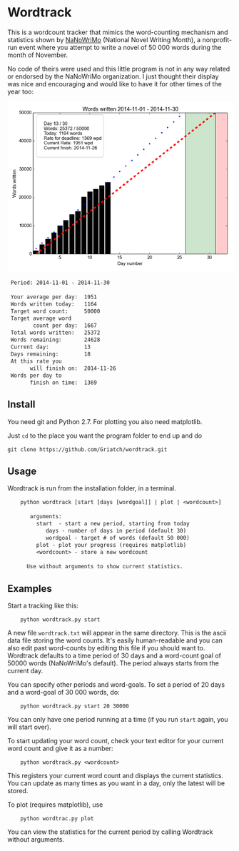 Wordtrack
=========

This is a wordcount tracker that mimics the word-counting mechanism
and statistics shown by [NaNoWriMo](www.nanowrimo.org) (National Novel
Writing Month), a nonprofit-run event where you attempt to write a
novel of 50 000 words during the month of November.

No code of theirs were used and this little program is not in any way
related or endorsed by the NaNoWriMo organization. I just thought
their display was nice and encouraging and would like to have it for
other times of the year too:

![plot](plot_example.png)

```
 Period: 2014-11-01 - 2014-11-30

 Your average per day:  1951
 Words written today:   1164
 Target word count:     50000
 Target average word
        count per day:  1667
 Total words written:   25372
 Words remaining:       24628
 Current day:           13
 Days remaining:        18
 At this rate you
       will finish on:  2014-11-26
 Words per day to
       finish on time:  1369
```

## Install

You need git and Python 2.7. For plotting you also need matplotlib.

Just `cd` to the place you want the program folder to end up and do

```
git clone https://github.com/Griatch/wordtrack.git
```

## Usage

Wordtrack is run from the installation folder, in a terminal.

```
    python wordtrack [start [days [wordgoal]] | plot | <wordcount>]

       arguments:
         start  - start a new period, starting from today
            days - number of days in period (default 30)
            wordgoal - target # of words (default 50 000)
         plot - plot your progress (requires matplotlib)
         <wordcount> - store a new wordcount

      Use without arguments to show current statistics.
```


## Examples

Start a tracking like this:

```
    python wordtrack.py start
```

A new file `wordtrack.txt` will appear in the same directory.  This is
the ascii data file storing the word counts. It's easily
human-readable and you can also edit past word-counts by editing this
file if you should want to. Wordtrack defaults to a time period of 30
days and a word-count goal of 50000 words (NaNoWriMo's default). The
period always starts from the current day.

You can specify other periods and word-goals. To set a period of 20
days and a word-goal of 30 000 words, do:

```
    python wordtrack.py start 20 30000
```

You can only have one period running at a time (if you run `start`
again, you will start over).

To start updating your word count, check your text editor for your
current word count and give it as a number:

```
    python wordtrack.py <wordcount>
```

This registers your current word count and displays the current
statistics. You can update as many times as you want in a day, only
the latest will be stored.

To plot (requires matplotlib), use

```
    python wordtrac.py plot
```

You can view the statistics for the current period by calling
Wordtrack without arguments.
